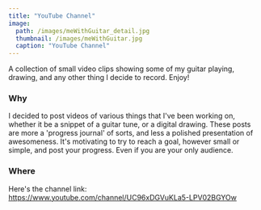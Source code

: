 ```yaml
---
title: "YouTube Channel"
image:
  path: /images/meWithGuitar_detail.jpg
  thumbnail: /images/meWithGuitar.jpg
  caption: "YouTube Channel"
---
```


A collection of small video clips showing some of my guitar playing, drawing, and any other thing I decide to record. Enjoy!

### Why

I decided to post videos of various things that I've been working on, whether it be a snippet of a guitar tune, or a digital drawing. These posts are more a 'progress journal' of sorts, and less a polished presentation of awesomeness. It's motivating to try to reach a goal, however small or simple, and post your progress. Even if you are your only audience.

### Where

Here's the channel link: https://www.youtube.com/channel/UC96xDGVuKLa5-LPV02BGYOw